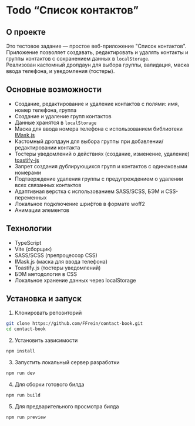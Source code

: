 # Todo “Список контактов”

## О проекте

Это тестовое задание — простое веб-приложение "Список контактов".  
Приложение позволяет создавать, редактировать и удалять контакты и группы контактов с сохранением данных в `localStorage`.  
Реализован кастомный дропдаун для выбора группы, валидация, маска ввода телефона, и уведомления (тостеры).

## Основные возможности

- Создание, редактирование и удаление контактов с полями: имя, номер телефона, группа
- Создание и удаление групп контактов
- Данные хранятся в `localStorage`
- Маска для ввода номера телефона с использованием библиотеки [IMask.js](https://imask.js.org/)
- Кастомный дропдаун для выбора группы при добавлении/редактировании контакта
- Тостеры уведомлений о действиях (создание, изменение, удаление)  [toastify-js](https://www.npmjs.com/package/toastify-js)
- Запрет создания дублирующихся групп и контактов с одинаковыми номерами
- Подтверждение удаления группы с предупреждением о удалении всех связанных контактов
- Адаптивная верстка с использованием SASS/SCSS, БЭМ и CSS-переменных
- Локальное подключение шрифтов в формате woff2
- Анимации элементов

## Технологии

- TypeScript  
- Vite (сборщик)  
- SASS/SCSS (препроцессор CSS)  
- IMask.js (маска для ввода телефона)  
- Toastify.js (тостеры уведомлений)  
- БЭМ методология в CSS  
- Локальное хранение данных через localStorage  

## Установка и запуск

1. Клонировать репозиторий  
```bash
git clone https://github.com/FFrein/contact-book.git
cd contact-book
```

2. Установить зависимости
```bash
npm install
```

3. Запустить локальный сервер разработки
```bash
npm run dev
```

4. Для сборки готового билда
```bash
npm run build
```

5. Для предварительного просмотра билда
```bash
npm run preview
```